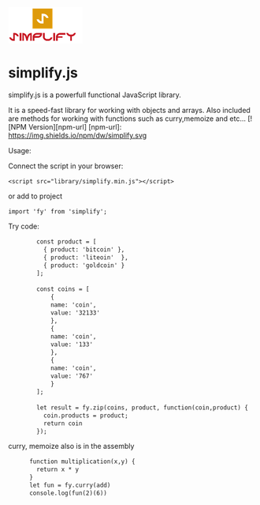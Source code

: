 ![alt text](logo.png)
# simplify.js                
simplify.js is a powerfull functional JavaScript library.

It is a speed-fast library for working with objects and arrays.
Also included are methods for working with functions such as curry,memoize and etc...
[![NPM Version][npm-url]
[npm-url]: https://img.shields.io/npm/dw/simplify.svg

Usage:

Connect the script in your browser:
```
<script src="library/simplify.min.js"></script>
```
or add to project 

```
import 'fy' from 'simplify';
```

Try code:
```
        const product = [
          { product: 'bitcoin' },
          { product: 'liteoin'  },
          { product: 'goldcoin' }
        ];

        const coins = [
            {
            name: 'coin',
            value: '32133'
            },
            {
            name: 'coin',
            value: '133'
            },
            {
            name: 'coin',
            value: '767'
            }
        ];

        let result = fy.zip(coins, product, function(coin,product) {
          coin.products = product;
          return coin
        });
```
curry, memoize also is in the assembly

```
      function multiplication(x,y) {
        return x * y
      }
      let fun = fy.curry(add)
      console.log(fun(2)(6))

```





